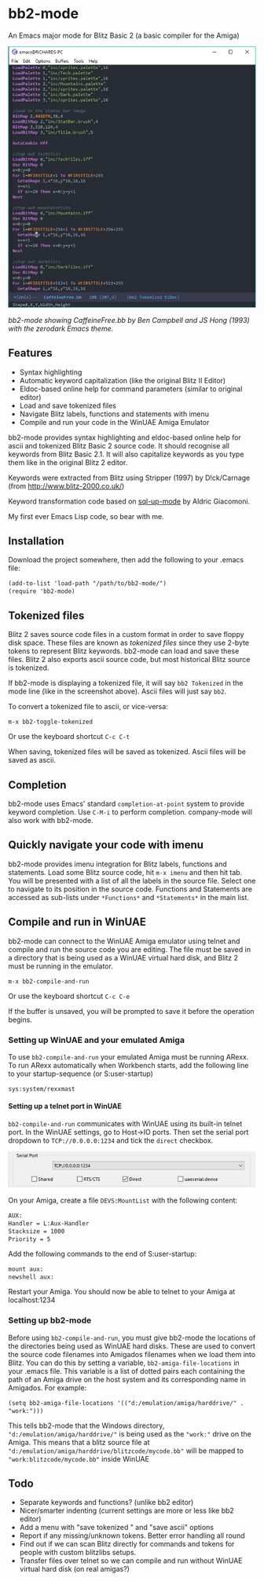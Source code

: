 # bb2-mode
An Emacs major mode for Blitz Basic 2 (a basic compiler for the Amiga)

![bb2-mode screenshot](https://github.com/richardjdare/bb2-mode/blob/master/media/bb2-mode.jpg "bb2-mode screenshot")

*bb2-mode showing CaffeineFree.bb by Ben Campbell and JS Hong (1993) with the zerodark Emacs theme.*

## Features
* Syntax highlighting
* Automatic keyword capitalization (like the original Blitz II Editor)
* Eldoc-based online help for command parameters (similar to original editor)
* Load and save tokenized files
* Navigate Blitz labels, functions and statements with imenu
* Compile and run your code in the WinUAE Amiga Emulator

bb2-mode provides syntax highlighting and eldoc-based online help for ascii and tokenized Blitz Basic 2 source code. It should recognise all keywords from Blitz Basic 2.1.
It will also capitalize keywords as you type them like in the original Blitz 2 editor.

Keywords were extracted from Blitz using Stripper (1997) by D!ck/Carnage (from http://www.blitz-2000.co.uk/)

Keyword transformation code based on [sql-up-mode](https://github.com/Trevoke/sqlup-mode.el) by Aldric Giacomoni.

My first ever Emacs Lisp code, so bear with me.
## Installation
Download the project somewhere, then add the following to your .emacs file:
```
(add-to-list 'load-path "/path/to/bb2-mode/")
(require 'bb2-mode)
```

## Tokenized files
Blitz 2 saves source code files in a custom format in order to save floppy disk space. These files are known as *tokenized files* since they use 2-byte tokens to represent Blitz keywords. bb2-mode can load and save these files. Blitz 2 also exports ascii source code, but most historical Blitz source is tokenized.

If bb2-mode is displaying a tokenized file, it will say `bb2 Tokenized` in the mode line (like in the screenshot above). Ascii files will just say `bb2`.

To convert a tokenized file to ascii, or vice-versa:
```
m-x bb2-toggle-tokenized
```
Or use the keyboard shortcut `C-c C-t`

When saving, tokenized files will be saved as tokenized. Ascii files will be saved as ascii.

## Completion
bb2-mode uses Emacs' standard `completion-at-point` system to provide keyword completion. Use `C-M-i` to perform completion. company-mode will also work with bb2-mode.

## Quickly navigate your code with imenu
bb2-mode provides imenu integration for Blitz labels, functions and statements. Load some Blitz source code, hit `m-x imenu` and then hit tab. You will be presented with a list of all the labels in the source file. Select one to navigate to its position in the source code. Functions and Statements are accessed as sub-lists under `*Functions*` and `*Statements*` in the main list.

## Compile and run in WinUAE
bb2-mode can connect to the WinUAE Amiga emulator using telnet and compile and run the source code you are editing. The file must be saved in a directory that is being used as a WinUAE virtual hard disk, and Blitz 2 must be running in the emulator.

```
m-x bb2-compile-and-run
```
Or use the keyboard shortcut `C-c C-e`

If the buffer is unsaved, you will be prompted to save it before the operation begins.

### Setting up WinUAE and your emulated Amiga
To use `bb2-compile-and-run` your emulated Amiga must be running ARexx. To run ARexx automatically when Workbench starts, add the following line to your startup-sequence (or S:user-startup)
```
sys:system/rexxmast
```
#### Setting up a telnet port in WinUAE
`bb2-compile-and-run` communicates with WinUAE using its built-in telnet port. In the WinUAE settings, go to Host->IO ports. Then set the serial port dropdown to `TCP://0.0.0.0:1234` and tick the `direct` checkbox.

![WinUAE serial port settings](https://github.com/richardjdare/bb2-mode/blob/master/media/winuae-serial-settings.jpg "WinUAE serial port settings")

On your Amiga, create a file `DEVS:MountList` with the following content:
```
AUX:
Handler = L:Aux-Handler
Stacksize = 1000
Priority = 5
```
Add the following commands to the end of S:user-startup:
```
mount aux:
newshell aux:
```
Restart your Amiga. You should now be able to telnet to your Amiga at localhost:1234

### Setting up bb2-mode
Before using `bb2-compile-and-run`, you must give bb2-mode the locations of the directories being used as WinUAE hard disks. These are used to convert the source code filenames into Amigados filenames when we load them into Blitz. You can do this by setting a variable, `bb2-amiga-file-locations` in your .emacs file. This variable is a list of dotted pairs each containing the path of an Amiga drive on the host system and its corresponding name in Amigados. For example:

```
(setq bb2-amiga-file-locations '(("d:/emulation/amiga/harddrive/" . "work:")))
```
This tells bb2-mode that the Windows directory, `"d:/emulation/amiga/harddrive/"` is being used as the `"work:"` drive on the Amiga. This means that a blitz source file at `"d:/emulation/amiga/harddrive/blitzcode/mycode.bb"` will be mapped to `"work:blitzcode/mycode.bb"` inside WinUAE

## Todo
* Separate keywords and functions? (unlike bb2 editor)
* Nicer/smarter indenting (current settings are more or less like bb2 editor)
* Add a menu with "save tokenized " and "save ascii" options
* Report if any missing/unknown tokens. Better error handling all round
* Find out if we can scan Blitz directly for commands and tokens for people with custom blitzlibs setups.
* Transfer files over telnet so we can compile and run without WinUAE virtual hard disk (on real amigas?)
